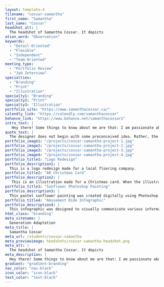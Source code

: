 ```yaml
---
layout: template-4
filename: "cossar-samantha" 
first_name: "Samantha"
last_name: "Cossar"
headshot_alt: |
  The headshot of Samantha Cossar. It depicts
ation_word: "Observation"
keywords:
  - "Detail-Oriented"
  - "Flexible"
  - "Independent"
  - "Team-Oriented"
meeting_type:
  - "Portfolio Review"
  - "Job Interview"
specialties:
  - "Branding"
  - "Print"
  - "Illustration"
specialty1: "Branding"
specialty2: "Print"
specialty3: "Illustration"
portfolio_site: "https://www.samanthacossar.ca/"
calendly_link: "https://calendly.com/samanthacossar"
behance_link: "https://www.behance.net/samanthacossar1"
intro_text: |
   Hey there! Some things to know about me are that: I am passionate about creating strong designs for branding and print, I love to paint when I have spare time, and you’ll never find me drinking coffee, but maybe some chocolate milk.
quote_text: |
  The designer does not begin with some preconceived idea. Rather, the idea is the result of careful study and observation, and the design a product of that idea. - Paul Rand
portfolio_image1: "/projects/cossar-samantha-project-1.jpg"
portfolio_image2: "/projects/cossar-samantha-project-2.jpg"
portfolio_image3: "/projects/cossar-samantha-project-3.jpg"
portfolio_image4: "/projects/cossar-samantha-project-4.jpg"
portfolio_title1: "Logo Redesign"
portfolio_description1: |
  This is a logo redesign made for a local flooring company.
portfolio_title2: "AR Christmas Card"
portfolio_description2: |
   This is an illustration made for a Christmas card. When the illustration is scanned using the app Artivive, the illustration comes alive!
portfolio_title3: "Sunflower Photoshop Painting"
portfolio_description3: |
  This pastel sunflower painting was created digitally using Photoshop.
portfolio_title4: "Amusement Ride Infographic"
portfolio_description4: |
  This infographic was designed to visually communicate various information about amusement ride related injuries.
html_class: "branding"
meta_sitename: |
  Generation Adaptation
meta_title: |
  Samantha Cossar
meta_url: /students/cossar-samantha
meta_previewimage: headshots/cossar-samantha-headshot.png
meta_alt: |
  The headshot of Samantha Cossar. It depicts
meta_description: |
  Hey there! Some things to know about me are that: I am passionate about creating strong designs for branding and print, I love to paint when I have spare time, and you’ll never find me drinking coffee, but maybe some chocolate milk.
gradient: "gradient-branding"
nav_color: "nav-black"
icon_color: "icon-black"
text_color: "text-black"
---
```



